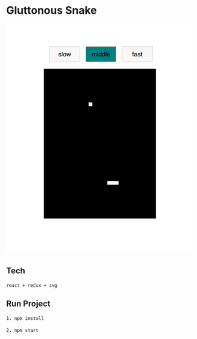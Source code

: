 # Gluttonous Snake

![alt text](/snake.png)

## Tech

    react + redux + svg


## Run Project

    1. npm install

    2. npm start
